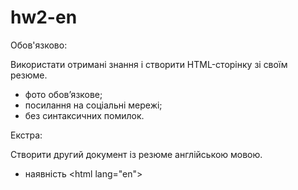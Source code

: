 # hw2-en

Обов'язково:

Використати отримані знання і створити HTML-сторінку зі своїм резюме.

- фото обов’язкове;
- посилання на соціальні мережі;
- без синтаксичних помилок.

Екстра:

Створити другий документ із резюме англійською мовою.  

- наявність &lt;html lang="en"&gt;

